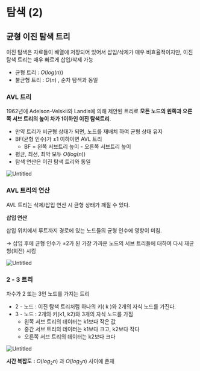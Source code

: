 # 탐색 (2)

## 균형 이진 탐색 트리

이진 탐색은 자료들이 배열에 저장되어 있어서 삽입/삭제가 매우 비효율적이지만, 이진 탐색 트리는 매우 빠르게 삽입/삭제 가능

- 균형 트리 : $O(log(n))$
- 불균형 트리 : $O(n)$ , 순차 탐색과 동일

### AVL 트리

1962년에 Adelson-Velskii와 Landis에 의해 제안된 트리로 **모든 노드의 왼쪽과 오른쪽 서브 트리의 높이 차가 1이하인 이진 탐색트리**.

- 만약 트리가 비균형 상태가 되면, 노드를 재배치 하여 균형 상태 유지
- BF(균형 인수)가 ±1 이하이면 AVL 트리
    - BF = 왼쪽 서브트리 높이 - 오른쪽 서브트리 높이
- 평균, 최선, 최악 모두 $O(log(n))$
- 탐색 연산은 이진 탐색 트리와 동일

![Untitled](%E1%84%90%E1%85%A1%E1%86%B7%E1%84%89%E1%85%A2%E1%86%A8%20(2)%20ed92d4fbc5f646c6a27f325f4bb6abb0/Untitled.png)

### **AVL 트리의 연산**

AVL 트리는 삭제/삽입 연산 시 균형 상태가 깨질 수 있다.

**삽입 연산**

삽입 위치에서 루트까지 경로에 있는 노드들의 균형 인수에 영향이 미침.

→ 삽입 후에 균형 인수가 ±2가 된 가장 가까운 노드의 서브 트리들에 대하여 다시 재균형(회전) 시킴

![Untitled](%E1%84%90%E1%85%A1%E1%86%B7%E1%84%89%E1%85%A2%E1%86%A8%20(2)%20ed92d4fbc5f646c6a27f325f4bb6abb0/Untitled%201.png)

### 2 - 3 트리

차수가 2 또는 3인 노드를 가지는 트리

- 2 - 노드 : 이진 탐색 트리처럼 하나의 키( k )와 2개의 자식 노드를 가진다.
- 3 - 노드 : 2개의 키(k1, k2)와 3개의 자식 노드를 가짐
    - 왼쪽 서브 트리의 데이터는 k1보다 작은 값
    - 중간 서브 트리의 데이터는 k1보다 크고, k2보다 작다
    - 오른쪽 서브 트리의 데이터는 k2보다 크다

![Untitled](%E1%84%90%E1%85%A1%E1%86%B7%E1%84%89%E1%85%A2%E1%86%A8%20(2)%20ed92d4fbc5f646c6a27f325f4bb6abb0/Untitled%202.png)

**시간 복잡도**  **:** $O(log_2n)$ 과 $O(log_3n)$ 사이에 존재